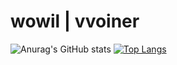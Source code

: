 # wowil | vvoiner

![Anurag's GitHub stats](https://github-readme-stats.vercel.app/api?username=vvoiner&count_private=true&show_icons=true&theme=gruvbox)
[![Top Langs](https://github-readme-stats.vercel.app/api/top-langs/?username=vvoiner)](https://github.com/anuraghazra/github-readme-stats)

##
